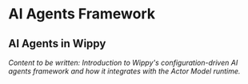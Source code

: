 # AI Agents Framework

<!-- Metadata -->
<!-- 
Topic: AI Agents Framework Hub
Type: Framework Guide Hub
Audience: Developers Building AI Applications
Estimated Reading Time: 10 minutes
Prerequisites: Actor Model understanding
-->

<!-- Content Plan -->
<!--
Introduction to Wippy's AI Agents Framework:
- Framework overview and philosophy
- Configuration-driven agent development
- Integration with Actor Model processes
- Agent capabilities and limitations
- Framework architecture and components
- Links to detailed subtopics
- Comparison with other agent frameworks

Should establish understanding of how AI agents work within Wippy's architecture.
-->

## AI Agents in Wippy

*Content to be written: Introduction to Wippy's configuration-driven AI agents framework and how it integrates with the Actor Model runtime.*
